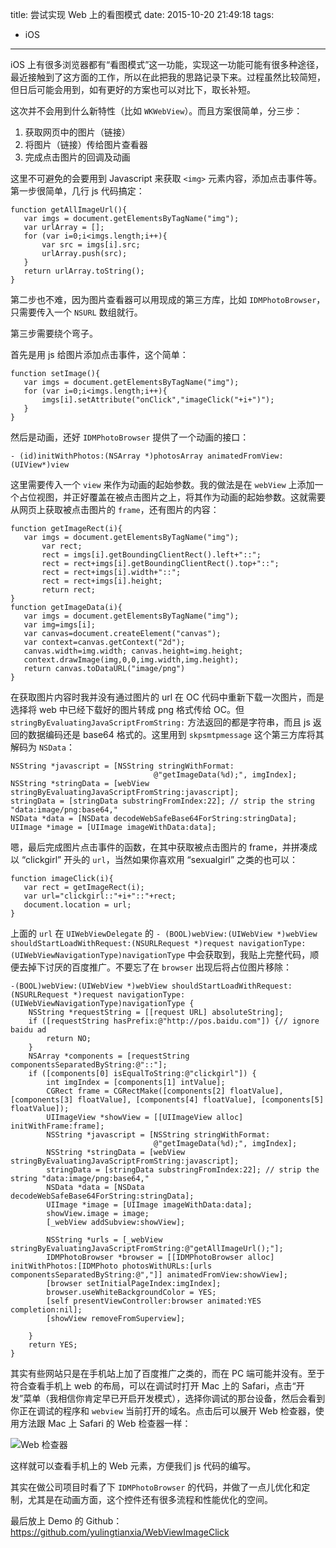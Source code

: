 title: 尝试实现 Web 上的看图模式
date: 2015-10-20 21:49:18
tags:
- iOS

---

iOS 上有很多浏览器都有“看图模式”这一功能，实现这一功能可能有很多种途径，最近接触到了这方面的工作，所以在此把我的思路记录下来。过程虽然比较简短，但日后可能会用到，如有更好的方案也可以对比下，取长补短。

<!--more-->

这次并不会用到什么新特性（比如 `WKWebView`）。而且方案很简单，分三步：

1. 获取网页中的图片（链接）
2. 将图片（链接）传给图片查看器
3. 完成点击图片的回调及动画

这里不可避免的会要用到 Javascript 来获取 `<img>` 元素内容，添加点击事件等。第一步很简单，几行 js 代码搞定：

```
function getAllImageUrl(){
   var imgs = document.getElementsByTagName("img");
   var urlArray = [];
   for (var i=0;i<imgs.length;i++){
       var src = imgs[i].src;
       urlArray.push(src);
   }
   return urlArray.toString();
}
```

第二步也不难，因为图片查看器可以用现成的第三方库，比如 `IDMPhotoBrowser`，只需要传入一个 `NSURL` 数组就行。

第三步需要绕个弯子。

首先是用 js 给图片添加点击事件，这个简单：

```
function setImage(){
   var imgs = document.getElementsByTagName("img");
   for (var i=0;i<imgs.length;i++){
       imgs[i].setAttribute("onClick","imageClick("+i+")");
   }
}
```
然后是动画，还好 `IDMPhotoBrowser` 提供了一个动画的接口：

```
- (id)initWithPhotos:(NSArray *)photosArray animatedFromView:(UIView*)view
```

这里需要传入一个 `view` 来作为动画的起始参数。我的做法是在 `webView` 上添加一个占位视图，并正好覆盖在被点击图片之上，将其作为动画的起始参数。这就需要从网页上获取被点击图片的 `frame`，还有图片的内容：

```
function getImageRect(i){
   var imgs = document.getElementsByTagName("img");
       var rect;
       rect = imgs[i].getBoundingClientRect().left+"::";
       rect = rect+imgs[i].getBoundingClientRect().top+"::";
       rect = rect+imgs[i].width+"::";
       rect = rect+imgs[i].height;
       return rect;
}
function getImageData(i){
   var imgs = document.getElementsByTagName("img");
   var img=imgs[i]; 
   var canvas=document.createElement("canvas"); 
   var context=canvas.getContext("2d"); 
   canvas.width=img.width; canvas.height=img.height; 
   context.drawImage(img,0,0,img.width,img.height); 
   return canvas.toDataURL("image/png") 
}
```

在获取图片内容时我并没有通过图片的 url 在 OC 代码中重新下载一次图片，而是选择将 web 中已经下载好的图片转成 png 格式传给 OC。但 `stringByEvaluatingJavaScriptFromString:` 方法返回的都是字符串，而且 js 返回的数据编码还是 base64 格式的。这里用到 `skpsmtpmessage` 这个第三方库将其解码为 `NSData`：

```
NSString *javascript = [NSString stringWithFormat:
                                @"getImageData(%d);", imgIndex];
NSString *stringData = [webView stringByEvaluatingJavaScriptFromString:javascript];
stringData = [stringData substringFromIndex:22]; // strip the string "data:image/png:base64,"
NSData *data = [NSData decodeWebSafeBase64ForString:stringData];
UIImage *image = [UIImage imageWithData:data];
```

嗯，最后完成图片点击事件的函数，在其中获取被点击图片的 frame，并拼凑成以 “clickgirl” 开头的 `url`，当然如果你喜欢用 “sexualgirl” 之类的也可以：

```
function imageClick(i){
   var rect = getImageRect(i);
   var url="clickgirl::"+i+"::"+rect;
   document.location = url;
}
```

上面的 `url` 在 `UIWebViewDelegate` 的 `- (BOOL)webView:(UIWebView *)webView shouldStartLoadWithRequest:(NSURLRequest *)request navigationType:(UIWebViewNavigationType)navigationType` 中会获取到，我贴上完整代码，顺便去掉下讨厌的百度推广。不要忘了在 `browser` 出现后将占位图片移除：

```
-(BOOL)webView:(UIWebView *)webView shouldStartLoadWithRequest:(NSURLRequest *)request navigationType:(UIWebViewNavigationType)navigationType {
    NSString *requestString = [[request URL] absoluteString];
    if ([requestString hasPrefix:@"http://pos.baidu.com"]) {// ignore baidu ad
        return NO;
    }
    NSArray *components = [requestString componentsSeparatedByString:@"::"];
    if ([components[0] isEqualToString:@"clickgirl"]) {
        int imgIndex = [components[1] intValue];
        CGRect frame = CGRectMake([components[2] floatValue], [components[3] floatValue], [components[4] floatValue], [components[5] floatValue]);
        UIImageView *showView = [[UIImageView alloc] initWithFrame:frame];
        NSString *javascript = [NSString stringWithFormat:
                                @"getImageData(%d);", imgIndex];
        NSString *stringData = [webView stringByEvaluatingJavaScriptFromString:javascript];
        stringData = [stringData substringFromIndex:22]; // strip the string "data:image/png:base64,"
        NSData *data = [NSData decodeWebSafeBase64ForString:stringData];
        UIImage *image = [UIImage imageWithData:data];
        showView.image = image;
        [_webView addSubview:showView];
        
        NSString *urls = [_webView stringByEvaluatingJavaScriptFromString:@"getAllImageUrl();"];
        IDMPhotoBrowser *browser = [[IDMPhotoBrowser alloc] initWithPhotos:[IDMPhoto photosWithURLs:[urls componentsSeparatedByString:@","]] animatedFromView:showView];
        [browser setInitialPageIndex:imgIndex];
        browser.useWhiteBackgroundColor = YES;
        [self presentViewController:browser animated:YES completion:nil];
        [showView removeFromSuperview];
        
    }
    return YES;
}
```

其实有些网站只是在手机站上加了百度推广之类的，而在 PC 端可能并没有。至于符合查看手机上 web 的布局，可以在调试时打开 Mac 上的 Safari，点击“开发”菜单（我相信你肯定早已开启开发模式），选择你调试的那台设备，然后会看到你正在调试的程序和 `webview` 当前打开的域名。点击后可以展开 Web 检查器，使用方法跟 Mac 上 Safari 的 Web 检查器一样：  

![Web 检查器](http://7ni3rk.com1.z0.glb.clouddn.com/QQ20151022-0@2x.png)

这样就可以查看手机上的 Web 元素，方便我们 js 代码的编写。

其实在做公司项目时看了下 `IDMPhotoBrowser` 的代码，并做了一点儿优化和定制，尤其是在动画方面，这个控件还有很多流程和性能优化的空间。

最后放上 Demo 的 Github：https://github.com/yulingtianxia/WebViewImageClick
